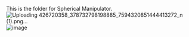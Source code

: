 This is the folder for Spherical Manipulator.
![Uploading 426720358_378732798198885_7594320851444413272_n (1).png…]()
![image](https://github.com/icecreamperson/ARTICULATED_G8_Assignment_2024/assets/157493649/1673f1ee-1ccc-44ce-9fc1-5f453e12bba6)
